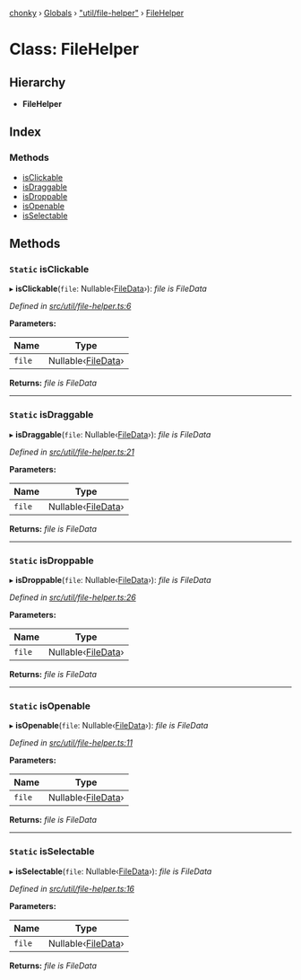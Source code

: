 [chonky](../README.md) › [Globals](../globals.md) › ["util/file-helper"](../modules/_util_file_helper_.md) › [FileHelper](_util_file_helper_.filehelper.md)

# Class: FileHelper

## Hierarchy

* **FileHelper**

## Index

### Methods

* [isClickable](_util_file_helper_.filehelper.md#static-isclickable)
* [isDraggable](_util_file_helper_.filehelper.md#static-isdraggable)
* [isDroppable](_util_file_helper_.filehelper.md#static-isdroppable)
* [isOpenable](_util_file_helper_.filehelper.md#static-isopenable)
* [isSelectable](_util_file_helper_.filehelper.md#static-isselectable)

## Methods

### `Static` isClickable

▸ **isClickable**(`file`: Nullable‹[FileData](../interfaces/_types_files_types_.filedata.md)›): *file is FileData*

*Defined in [src/util/file-helper.ts:6](https://github.com/TimboKZ/Chonky/blob/f29f7b3/src/util/file-helper.ts#L6)*

**Parameters:**

Name | Type |
------ | ------ |
`file` | Nullable‹[FileData](../interfaces/_types_files_types_.filedata.md)› |

**Returns:** *file is FileData*

___

### `Static` isDraggable

▸ **isDraggable**(`file`: Nullable‹[FileData](../interfaces/_types_files_types_.filedata.md)›): *file is FileData*

*Defined in [src/util/file-helper.ts:21](https://github.com/TimboKZ/Chonky/blob/f29f7b3/src/util/file-helper.ts#L21)*

**Parameters:**

Name | Type |
------ | ------ |
`file` | Nullable‹[FileData](../interfaces/_types_files_types_.filedata.md)› |

**Returns:** *file is FileData*

___

### `Static` isDroppable

▸ **isDroppable**(`file`: Nullable‹[FileData](../interfaces/_types_files_types_.filedata.md)›): *file is FileData*

*Defined in [src/util/file-helper.ts:26](https://github.com/TimboKZ/Chonky/blob/f29f7b3/src/util/file-helper.ts#L26)*

**Parameters:**

Name | Type |
------ | ------ |
`file` | Nullable‹[FileData](../interfaces/_types_files_types_.filedata.md)› |

**Returns:** *file is FileData*

___

### `Static` isOpenable

▸ **isOpenable**(`file`: Nullable‹[FileData](../interfaces/_types_files_types_.filedata.md)›): *file is FileData*

*Defined in [src/util/file-helper.ts:11](https://github.com/TimboKZ/Chonky/blob/f29f7b3/src/util/file-helper.ts#L11)*

**Parameters:**

Name | Type |
------ | ------ |
`file` | Nullable‹[FileData](../interfaces/_types_files_types_.filedata.md)› |

**Returns:** *file is FileData*

___

### `Static` isSelectable

▸ **isSelectable**(`file`: Nullable‹[FileData](../interfaces/_types_files_types_.filedata.md)›): *file is FileData*

*Defined in [src/util/file-helper.ts:16](https://github.com/TimboKZ/Chonky/blob/f29f7b3/src/util/file-helper.ts#L16)*

**Parameters:**

Name | Type |
------ | ------ |
`file` | Nullable‹[FileData](../interfaces/_types_files_types_.filedata.md)› |

**Returns:** *file is FileData*
